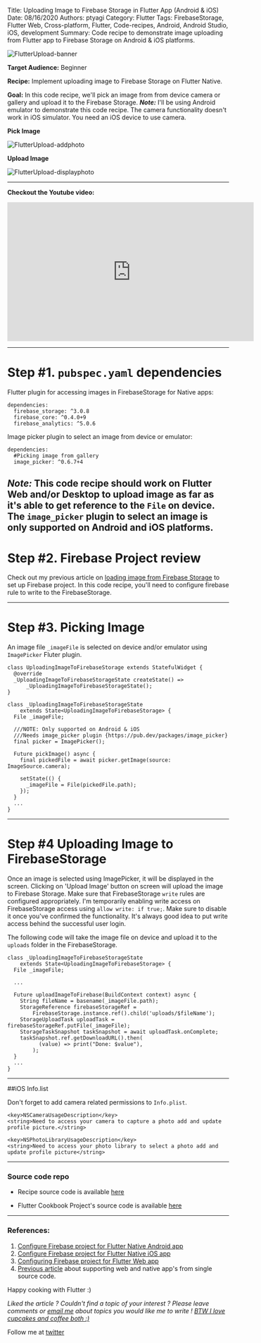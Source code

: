 Title: Uploading Image to Firebase Storage in Flutter App (Android & iOS)
Date: 08/16/2020
Authors: ptyagi
Category: Flutter
Tags: FirebaseStorage, Flutter Web, Cross-platform, Flutter, Code-recipes, Android, Android Studio, iOS, development
Summary: Code recipe to demonstrate image uploading from Flutter app to Firebase Storage on Android & iOS platforms.

![FlutterUpload-banner]({attach}../../images/flutter/upload_image_banner.jpg)

**Target Audience:** Beginner

**Recipe:** Implement uploading image to Firebase Storage on Flutter Native.

**Goal:** In this code recipe, we'll pick an image from from device camera or gallery and upload it to the Firebase Storage.
***Note:*** I'll be using Android emulator to demonstrate this code recipe. The camera functionality doesn't work in iOS simulator. You need an iOS device to use camera.

**Pick Image**

![FlutterUpload-addphoto]({attach}../../images/flutter/image_upload1.jpg)


**Upload Image**

![FlutterUpload-displayphoto]({attach}../../images/flutter/image_upload2.jpg)


---
**Checkout the Youtube video:**

<iframe width="560" height="315" src="https://www.youtube.com/embed/TODO" frameborder="0" allow="accelerometer; autoplay; encrypted-media; gyroscope; picture-in-picture" allowfullscreen></iframe>

---

# Step #1. `pubspec.yaml` dependencies

Flutter plugin for accessing images in FirebaseStorage for Native apps:

```
dependencies:
  firebase_storage: ^3.0.8
  firebase_core: ^0.4.0+9
  firebase_analytics: ^5.0.6
```

Image picker plugin to select an image from device or emulator:

```
dependencies:
  #Picking image from gallery
  image_picker: ^0.6.7+4
```

***Note:*** This code recipe should work on Flutter Web and/or Desktop to upload image as far as it's able to get reference to the `File` on device. The `image_picker` plugin to select an image is only supported on Android and iOS platforms.
---

# Step #2. Firebase Project review

Check out my previous article on [loading image from Firebase Storage](https://ptyagicodecamp.github.io/loading-image-from-firebase-storage-in-flutter-app-android-ios-web.html) to set up Firebase project.
In this code recipe, you'll need to configure firebase rule to write to the FirebaseStorage.

---

# Step #3. Picking Image

An image file `_imageFile` is selected on device and/or emulator using `ImagePicker` Fluter plugin.

```
class UploadingImageToFirebaseStorage extends StatefulWidget {
  @override
  _UploadingImageToFirebaseStorageState createState() =>
      _UploadingImageToFirebaseStorageState();
}

class _UploadingImageToFirebaseStorageState
    extends State<UploadingImageToFirebaseStorage> {
  File _imageFile;

  ///NOTE: Only supported on Android & iOS
  ///Needs image_picker plugin {https://pub.dev/packages/image_picker}
  final picker = ImagePicker();

  Future pickImage() async {
    final pickedFile = await picker.getImage(source: ImageSource.camera);

    setState(() {
      _imageFile = File(pickedFile.path);
    });
  }
  ...
}
```
---

# Step #4 Uploading Image to FirebaseStorage

Once an image is selected using ImagePicker, it will be displayed in the screen. Clicking on 'Upload Image' button on screen will upload the image to Firebase Storage. Make sure that FirebaseStorage `write` rules are configured appropriately. I'm temporarily enabling write access on FirebaseStorage access using `allow write: if true;`. Make sure to disable it once you've confirmed the functionality. It's always good idea to put write access behind the successful user login.

The following code will take the image file on device and upload it to the `uploads` folder in the FirebaseStorage.

```
class _UploadingImageToFirebaseStorageState
    extends State<UploadingImageToFirebaseStorage> {
  File _imageFile;

  ...

  Future uploadImageToFirebase(BuildContext context) async {
    String fileName = basename(_imageFile.path);
    StorageReference firebaseStorageRef =
        FirebaseStorage.instance.ref().child('uploads/$fileName');
    StorageUploadTask uploadTask = firebaseStorageRef.putFile(_imageFile);
    StorageTaskSnapshot taskSnapshot = await uploadTask.onComplete;
    taskSnapshot.ref.getDownloadURL().then(
          (value) => print("Done: $value"),
        );
  }
  ...
}
```

---

##iOS Info.list

Don't forget to add camera related permissions to `Info.plist`.

```
<key>NSCameraUsageDescription</key>
<string>Need to access your camera to capture a photo add and update profile picture.</string>

<key>NSPhotoLibraryUsageDescription</key>
<string>Need to access your photo library to select a photo add and update profile picture</string>
```

---

### Source code repo ###

* Recipe source code is available [here](https://github.com/ptyagicodecamp/flutter_cookbook/tree/widgets/flutter_widgets/lib/images)

* Flutter Cookbook Project's source code is available [here](https://github.com/ptyagicodecamp/flutter_cookbook/tree/widgets/flutter_widgets/)

---


### References: ###

1. [Configure Firebase project for Flutter Native Android app](https://firebase.google.com/docs/android/setup)
2. [Configure Firebase project for Flutter Native iOS app](https://firebase.google.com/docs/ios/setup)
3. [Configuring Firebase project for Flutter Web app](https://firebase.google.com/docs/web/setup)
4. [Previous article](https://ptyagicodecamp.github.io/migrating-to-flutter-19-implementing-cross-platform-firebase-login-in-flutter-apps.html) about supporting web and native app's from single source code.


Happy cooking with Flutter :)

_Liked the article ?
Couldn't find a topic of your interest ? Please leave comments or [email me](mailto:ptyagicodecamp@gmail.com) about topics you would like me to write !
[BTW I love cupcakes and coffee both :)](https://www.paypal.me/pritya)_

Follow me at [twitter](https://twitter.com/ptyagi13)
